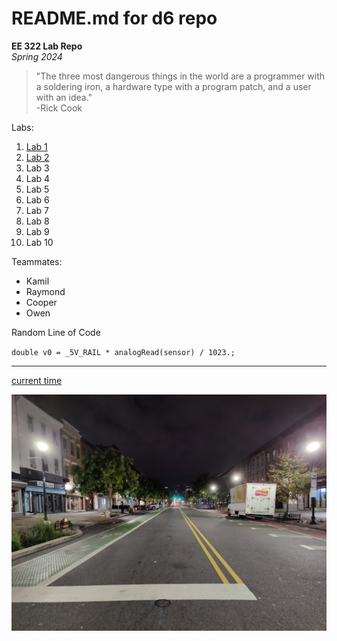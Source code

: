 # README.md for d6 repo
**EE 322 Lab Repo**\
*Spring 2024*

> "The three most dangerous things in the world are a programmer with a soldering iron, a hardware type with a program patch, and a user with an idea."\
> -Rick Cook

Labs:
1. [Lab 1](Lab_01)
2. [Lab 2](Lab_02)
3. Lab 3
4. Lab 4
5. Lab 5
6. Lab 6
7. Lab 7
8. Lab 8
9. Lab 9
10. Lab 10

Teammates:
- Kamil
- Raymond
- Cooper
- Owen

Random Line of Code

`double v0 = _5V_RAIL * analogRead(sensor) / 1023.;`

---
[current time](https://time.gov/)

![Washington Street Early in the Morning](washington.jpg)
